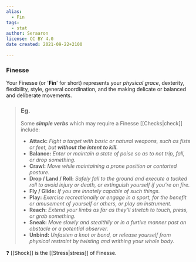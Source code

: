 ```yaml
---
alias:
  - Fin
tags:
  - stat
author: Seraaron
license: CC BY 4.0
date created: 2021-09-22+2100

---
```


### Finesse

Your Finesse (or '**Fin**' for short) represents your _physical grace_, dexterity, flexibility, style, general coordination, and the making delicate or balanced and deliberate movements.

> ### Eg.
> Some **_simple verbs_** which may require a Finesse [[Checks|check]] include:
>
> -   **Attack:** _Fight a target with basic or natural weapons, such as fists or feet, but **without the intent to kill**._
> -   **Balance:** _Enter or maintain a state of poise so as to not trip, fall, or drop something._
> -   **Crawl:** _Move while maintaining a prone position or contorted posture._
> -   **Drop / Land / Roll:** _Safely fall to the ground and execute a tucked roll to avoid injury or death, or extinguish yourself if you're on fire._
> -   **Fly / Glide:** _If you are innately capable of such things._
> -   **Play:** _Exercise recreationally or engage in a sport, for the benefit or amusement of yourself or others, or play an instrument._
> -   **Reach:** _Extend your limbs as far as they'll stretch to touch, press, or grab something._
> -   **Sneak:** _Move slowly and stealthily or in a furtive manner past an obstacle or a potential observer._
> -   **Unbind:** _Unfasten a knot or bond, or release yourself from physical restraint by twisting and writhing your whole body._

❓ [[Shock]] is the [[Stress|stress]] of Finesse.
